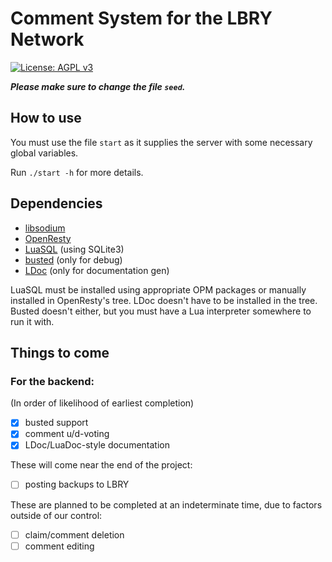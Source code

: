 # Comment System for the LBRY Network

[![License: AGPL v3](https://img.shields.io/badge/License-AGPL%20v3-blue.svg)](https://www.gnu.org/licenses/agpl-3.0)

***Please make sure to change the file `seed`.***

## How to use

You must use the file `start` as it supplies the server with some necessary global variables.

Run `./start -h` for more details.

## Dependencies

* [libsodium](https://github.com/jedisct1/libsodium)
* [OpenResty](https://openresty.org/en/)
* [LuaSQL](https://keplerproject.github.io/luasql/) (using SQLite3)
* [busted](https://olivinelabs.com/busted/) (only for debug)
* [LDoc](https://github.com/stevedonovan/LDoc) (only for documentation gen)

LuaSQL must be installed using appropriate OPM packages or manually installed in OpenResty's tree.
LDoc doesn't have to be installed in the tree. Busted doesn't either, but you must have a Lua
interpreter somewhere to run it with.

## Things to come

### For the backend:

(In order of likelihood of earliest completion)

- [x] busted support
- [x] comment u/d-voting
- [x] LDoc/LuaDoc-style documentation

These will come near the end of the project:

- [ ] posting backups to LBRY

These are planned to be completed at an indeterminate time, due to factors outside of our control:

- [ ] claim/comment deletion
- [ ] comment editing
